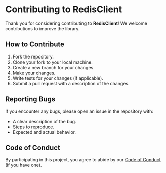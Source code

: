 # Contributing to RedisClient

Thank you for considering contributing to **RedisClient**! We welcome contributions to improve the library.

## How to Contribute

1. Fork the repository.
2. Clone your fork to your local machine.
3. Create a new branch for your changes.
4. Make your changes.
5. Write tests for your changes (if applicable).
6. Submit a pull request with a description of the changes.

## Reporting Bugs

If you encounter any bugs, please open an issue in the repository with:
- A clear description of the bug.
- Steps to reproduce.
- Expected and actual behavior.

## Code of Conduct

By participating in this project, you agree to abide by our [Code of Conduct](#) (if you have one).
